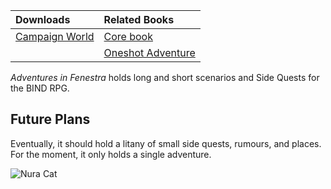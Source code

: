 | Downloads                  | Related Books                  |
|:---------------------------|:-------------------------------|
| [Campaign World][aif]      | [Core book][core]              |
|                            | [Oneshot Adventure][oneshot]   |

*Adventures in Fenestra* holds long and short scenarios and Side Quests for the BIND RPG.

## Future Plans

Eventually, it should hold a litany of small side quests, rumours, and places.
For the moment, it only holds a single adventure.

![Nura Cat](images/Unknown/wizard_and_cat.jpg)

[core]: https://gitlab.com/bindrpg/core
[oneshot]: https://gitlab.com/bindrpg/oneshot/-/jobs/artifacts/master/raw/oneshot_horde_escape.pdf?job=build
[aif]: https://gitlab.com/bindrpg/aif/-/jobs/artifacts/master/raw/aif.pdf?job=build
